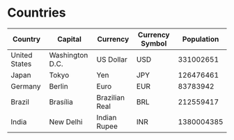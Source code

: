 <!-- Create a markdown document called countries.md. Place in it, in a table, the data contained in the CSV format below. Add a title (heading) at the beginning of the document. Display table column titles in bold.

    ```
    Country,Capital,Currency,Currency Symbol,Population
    United States,Washington D.C.,US Dollar,USD,331002651
    Japan,Tokyo,Yen,JPY,126476461
    Germany,Berlin,Euro,EUR,83783942
    Brazil,Brasília,Brazilian Real,BRL,212559417
    India,New Delhi,Indian Rupee,INR,1380004385 -->

# Countries 

|Country          |Capital        |Currency      |Currency Symbol|Population|
|-----------------|---------------|--------------|---------------|----------|
|    United States|Washington D.C.|US Dollar     |USD            |331002651 |
|    Japan        |Tokyo          |Yen           |JPY            |126476461 |
|    Germany      |Berlin         |Euro          |EUR            |83783942  |
|    Brazil       |Brasília       |Brazilian Real|BRL            |212559417 |
|    India        |New Delhi      |Indian Rupee  |INR            |1380004385|
